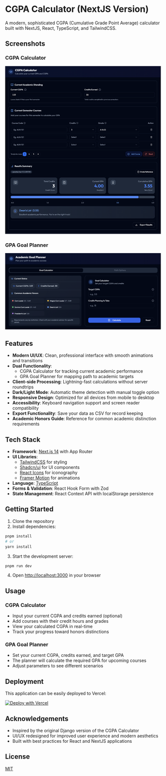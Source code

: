 # CGPA Calculator (NextJS Version)

A modern, sophisticated CGPA (Cumulative Grade Point Average) calculator built with NextJS, React, TypeScript, and TailwindCSS.

## Screenshots

### CGPA Calculator

![CGPA Calculator Screenshot](public/cgpa-calculator.png)

### GPA Goal Planner

![GPA Goal Planner Screenshot](public/gpa-goal-planner.png)

## Features

- **Modern UI/UX**: Clean, professional interface with smooth animations and transitions
- **Dual Functionality**:
  - CGPA Calculator for tracking current academic performance
  - GPA Goal Planner for mapping path to academic targets
- **Client-side Processing**: Lightning-fast calculations without server roundtrips
- **Dark/Light Mode**: Automatic theme detection with manual toggle option
- **Responsive Design**: Optimized for all devices from mobile to desktop
- **Accessibility**: Keyboard navigation support and screen reader compatibility
- **Export Functionality**: Save your data as CSV for record keeping
- **Academic Honors Guide**: Reference for common academic distinction requirements

## Tech Stack

- **Framework**: [Next.js 14](https://nextjs.org/) with App Router
- **UI Libraries**:
  - [TailwindCSS](https://tailwindcss.com/) for styling
  - [Shadcn/ui](https://ui.shadcn.com/) for UI components
  - [React Icons](https://react-icons.github.io/react-icons/) for iconography
  - [Framer Motion](https://www.framer.com/motion/) for animations
- **Language**: [TypeScript](https://www.typescriptlang.org/)
- **Forms & Validation**: React Hook Form with Zod
- **State Management**: React Context API with localStorage persistence

## Getting Started

1. Clone the repository
2. Install dependencies:

```bash
pnpm install
# or
yarn install
```

3. Start the development server:

```bash
pnpm run dev
```

4. Open [http://localhost:3000](http://localhost:3000) in your browser

## Usage

### CGPA Calculator

- Input your current CGPA and credits earned (optional)
- Add courses with their credit hours and grades
- View your calculated CGPA in real-time
- Track your progress toward honors distinctions

### GPA Goal Planner

- Set your current CGPA, credits earned, and target GPA
- The planner will calculate the required GPA for upcoming courses
- Adjust parameters to see different scenarios

## Deployment

This application can be easily deployed to Vercel:

[![Deploy with Vercel](https://vercel.com/button)](https://vercel.com/new/clone?repository-url=https%3A%2F%2Fgithub.com%2FNabsCodes%2Fcgpa_calculator%2Ftree%2Fmain%2Fcgpa-calculator-nextjs)

## Acknowledgements

- Inspired by the original Django version of the CGPA Calculator
- UI/UX redesigned for improved user experience and modern aesthetics
- Built with best practices for React and NextJS applications

## License

[MIT](LICENSE)
